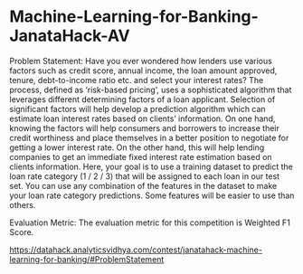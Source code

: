 # Machine-Learning-for-Banking-JanataHack-AV

Problem Statement:
Have you ever wondered how lenders use various factors such as credit score, annual income, the loan amount approved, tenure, debt-to-income ratio etc. and select your interest rates? 
The process, defined as ‘risk-based pricing’, uses a sophisticated algorithm that leverages different determining factors of a loan applicant. Selection of significant factors will help develop a prediction algorithm which can estimate loan interest rates based on clients’ information. On one hand, knowing the factors will help consumers and borrowers to increase their credit worthiness and place themselves in a better position to negotiate for getting a lower interest rate. On the other hand, this will help lending companies to get an immediate fixed interest rate estimation based on clients information. Here, your goal is to use a training dataset to predict the loan rate category (1 / 2 / 3) that will be assigned to each loan in our test set.
You can use any combination of the features in the dataset to make your loan rate category predictions. Some features will be easier to use than others.

Evaluation Metric:
The evaluation metric for this competition is Weighted F1 Score.

https://datahack.analyticsvidhya.com/contest/janatahack-machine-learning-for-banking/#ProblemStatement
